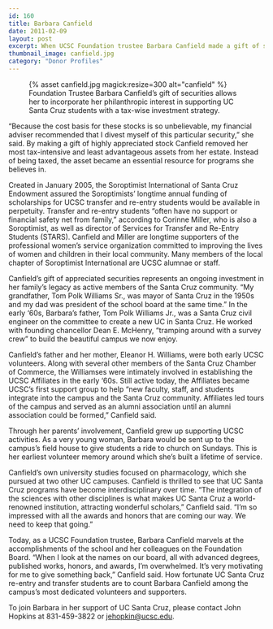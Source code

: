 ```yaml
---
id: 160
title: Barbara Canfield
date: 2011-02-09
layout: post
excerpt: When UCSC Foundation trustee Barbara Canfield made a gift of stock to UCSC’s Soroptimist International of Santa Cruz Endowment, her generous gift tripled the value of the fund. A supporter of Shakespeare Santa Cruz and the UCSC Affiliates for many years, Canfield made her contribution of appreciated assets to support students and to incorporate her philanthropic interests into her overall investment strategy.
thumbnail_image: canfield.jpg
category: "Donor Profiles"
---
```

<figure class="inline-image right">
{% asset canfield.jpg magick:resize=300 alt="canfield" %}<figcaption>Foundation Trustee Barbara Canfield&#8217;s gift of securities allows her to incorporate her philanthropic interest in supporting UC Santa Cruz students with a tax-wise investment strategy.</figcaption></figure>

“Because the cost basis for these stocks is so unbelievable, my financial adviser recommended that I divest myself of this particular security,” she said. By making a gift of highly appreciated stock Canfield removed her most tax-intensive and least advantageous assets from her estate. Instead of being taxed, the asset became an essential resource for programs she believes in.

Created in January 2005, the Soroptimist International of Santa Cruz Endowment assured the Soroptimists’ longtime annual funding of scholarships for UCSC transfer and re-entry students would be available in perpetuity. Transfer and re-entry students “often have no support or financial safety net from family,&#8221; according to Corinne Miller, who is also a Soroptimist, as well as director of Services for Transfer and Re-Entry Students (STARS). Canfield and Miller are longtime supporters of the professional women’s service organization committed to improving the lives of women and children in their local community. Many members of the local chapter of Soroptimist International are UCSC alumnae or staff.

Canfield’s gift of appreciated securities represents an ongoing investment in her family’s legacy as active members of the Santa Cruz community. “My grandfather, Tom Polk Williams Sr., was mayor of Santa Cruz in the 1950s and my dad was president of the school board at the same time.” In the early ‘60s, Barbara’s father, Tom Polk Williams Jr., was a Santa Cruz civil engineer on the committee to create a new UC in Santa Cruz. He worked with founding chancellor Dean E. McHenry, “tramping around with a survey crew” to build the beautiful campus we now enjoy.

Canfield’s father and her mother, Eleanor H. Williams, were both early UCSC volunteers. Along with several other members of the Santa Cruz Chamber of Commerce, the Williamses were intimately involved in establishing the UCSC Affiliates in the early ‘60s. Still active today, the Affiliates became UCSC’s first support group to help “new faculty, staff, and students integrate into the campus and the Santa Cruz community. Affiliates led tours of the campus and served as an alumni association until an alumni association could be formed,” Canfield said.

Through her parents’ involvement, Canfield grew up supporting UCSC activities. As a very young woman, Barbara would be sent up to the campus’s field house to give students a ride to church on Sundays. This is her earliest volunteer memory around which she’s built a lifetime of service.

Canfield’s own university studies focused on pharmacology, which she pursued at two other UC campuses. Canfield is thrilled to see that UC Santa Cruz programs have become interdisciplinary over time. “The integration of the sciences with other disciplines is what makes UC Santa Cruz a world-renowned institution, attracting wonderful scholars,” Canfield said. “I’m so impressed with all the awards and honors that are coming our way. We need to keep that going.”

Today, as a UCSC Foundation trustee, Barbara Canfield marvels at the accomplishments of the school and her colleagues on the Foundation Board. “When I look at the names on our board, all with advanced degrees, published works, honors, and awards, I’m overwhelmed. It’s very motivating for me to give something back,” Canfield said. How fortunate UC Santa Cruz re-entry and transfer students are to count Barbara Canfield among the campus’s most dedicated volunteers and supporters.

To join Barbara in her support of UC Santa Cruz, please contact John Hopkins at 831-459-3822 or <jehopkin@ucsc.edu>.
